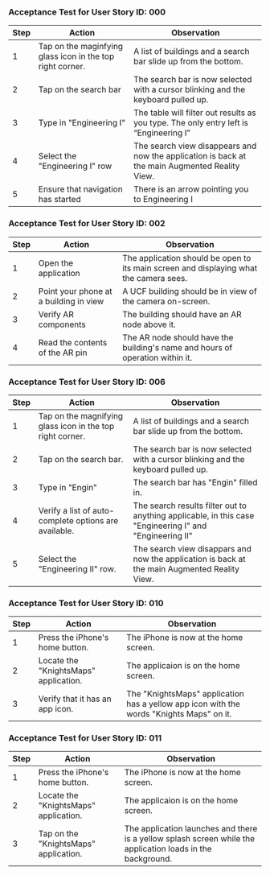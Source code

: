 ### Acceptance Test for User Story ID: 000

| Step | Action | Observation |
|-|-|-|
| 1 | Tap on the maginfying glass icon in the top right corner. | A list of buildings and a search bar slide up from the bottom.|
| 2 | Tap on the search bar | The search bar is now selected with a cursor blinking and the keyboard pulled up.|
| 3 | Type in "Engineering I" | The table will filter out results as you type. The only entry left is “Engineering I”|
| 4 | Select the "Engineering I" row | The search view disappears and now the application is back at the main Augmented Reality View.|
| 5 | Ensure that navigation has started | There is an arrow pointing you to Engineering I |

### Acceptance Test for User Story ID: 002
| Step | Action | Observation |
|-|-|-|
| 1 | Open the application | The application should be open to its main screen and displaying what the camera sees.|
| 2 | Point your phone at a building in view | A UCF building should be in view of the camera on-screen. |
| 3 | Verify AR components | The building should have an AR node above it.|
| 4 | Read the contents of the AR pin | The AR node should have the building's name and hours of operation within it.|

### Acceptance Test for User Story ID: 006
| Step | Action | Observation |
|-|-|-|
| 1 | Tap on the magnifying glass icon in the top right corner. | A list of buildings and a search bar slide up from the bottom.|
| 2 | Tap on the search bar. | The search bar is now selected with a cursor blinking and the keyboard pulled up. |
| 3 | Type in "Engin" | The search bar has "Engin" filled in. |
| 4 | Verify a list of auto-complete options are available. | The search results filter out to anything applicable, in this case "Engineering I" and "Engineering II" |
| 5 | Select the "Engineering II" row.| The search view disappars and now the application is back at the main Augmented Reality View.|

### Acceptance Test for User Story ID: 010
| Step | Action | Observation |
|-|-|-|
| 1 | Press the iPhone's home button. | The iPhone is now at the home screen. |
| 2 | Locate the "KnightsMaps" application. | The applicaion is on the home screen. | 
| 3 | Verify that it has an app icon. | The "KnightsMaps" application has a yellow app icon with the words "Knights Maps" on it.

### Acceptance Test for User Story ID: 011
| Step | Action | Observation |
|-|-|-|
| 1 | Press the iPhone's home button. | The iPhone is now at the home screen. |
| 2 | Locate the "KnightsMaps" application. | The applicaion is on the home screen. |
| 3 | Tap on the "KnightsMaps" application. | The application launches and there is a yellow splash screen while the application loads in the background.
